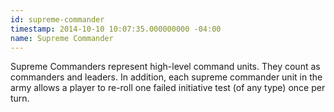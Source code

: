 ```yaml
---
id: supreme-commander
timestamp: 2014-10-10 10:07:35.000000000 -04:00
name: Supreme Commander
---
```

<p>Supreme Commanders represent high-level command units. They count as commanders and leaders. In addition, each supreme commander unit in the army allows a player to re-roll one failed initiative test (of any type) once per turn.</p>